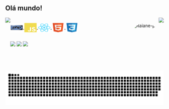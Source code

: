 ## Olá mundo! 
<div align="center">
  <a href="https://github.com/Raiane-Dev">
  <img align="left" height="170em" src="https://github-readme-stats.vercel.app/api?username=Raiane-Dev&show_icons=true&theme=midnight-purple&include_all_commits=true&count_private=true"/>
  <img align="right" height="170em" src="https://github-readme-stats.vercel.app/api/top-langs/?username=Raiane-Dev&layout=compact&langs_count=7&theme=midnight-purple"/>
</div>

  
<div style="display: block"><br>
  <img align="center" alt="Raiane-PHP" height="30" width="40" src="https://raw.githubusercontent.com/devicons/devicon/master/icons/php/php-original.svg">
  <img align="center" alt="Raiane-Js" height="30" width="40" src="https://raw.githubusercontent.com/devicons/devicon/master/icons/javascript/javascript-plain.svg">
  <img align="center" alt="Raiane-React" height="30" width="40" src="https://raw.githubusercontent.com/devicons/devicon/master/icons/react/react-original.svg">
  <img align="center" alt="Raiane-HTML" height="30" width="40" src="https://raw.githubusercontent.com/devicons/devicon/master/icons/html5/html5-original.svg">
  <img align="center" alt="Raiane-CSS" height="30" width="40" src="https://raw.githubusercontent.com/devicons/devicon/master/icons/css3/css3-original.svg">
  <img align="right" alt="Raiane-pic" height="150" style="border-radius:50px;" src="https://media.discordapp.net/attachments/830061844827209789/907083376832446504/Raiane-desenho.png?width=427&height=427">
</div>
  
  ##
 
<div> 
  <a href="https://www.instagram.com/naniz_daros/" target="_blank"><img src="https://img.shields.io/badge/-Instagram-%23E4405F?style=for-the-badge&logo=instagram&logoColor=white" target="_blank"></a>
  <a href = "mailto:raiane.dev@gmail.com"><img src="https://img.shields.io/badge/-Gmail-%23333?style=for-the-badge&logo=gmail&logoColor=white" target="_blank"></a>
  <a href="https://www.linkedin.com/in/raiane-dev/" target="_blank"><img src="https://img.shields.io/badge/-LinkedIn-%230077B5?style=for-the-badge&logo=linkedin&logoColor=white" target="_blank"></a> 
 
  ![Snake animation](https://github.com/Raiane-Dev/Raiane-Dev/blob/output/github-contribution-grid-snake.svg)
 
</div>
